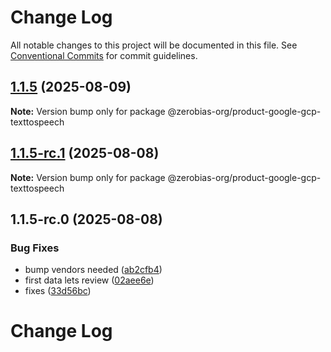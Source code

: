 # Change Log

All notable changes to this project will be documented in this file.
See [Conventional Commits](https://conventionalcommits.org) for commit guidelines.

## [1.1.5](https://github.com/zerobias-org/product/compare/@zerobias-org/product-google-gcp-texttospeech@1.1.5-rc.1...@zerobias-org/product-google-gcp-texttospeech@1.1.5) (2025-08-09)

**Note:** Version bump only for package @zerobias-org/product-google-gcp-texttospeech





## [1.1.5-rc.1](https://github.com/zerobias-org/product/compare/@zerobias-org/product-google-gcp-texttospeech@1.1.5-rc.0...@zerobias-org/product-google-gcp-texttospeech@1.1.5-rc.1) (2025-08-08)

**Note:** Version bump only for package @zerobias-org/product-google-gcp-texttospeech





## 1.1.5-rc.0 (2025-08-08)


### Bug Fixes

* bump vendors needed ([ab2cfb4](https://github.com/zerobias-org/product/commit/ab2cfb4a9cf2e3008e08b068f98011fec096c932))
* first data lets review ([02aee6e](https://github.com/zerobias-org/product/commit/02aee6e8c4f11675de7c63a00f4c8254a67a4dd7))
* fixes ([33d56bc](https://github.com/zerobias-org/product/commit/33d56bcaedf3fa5e3939a33c0fb57eda53539d05))





# Change Log
